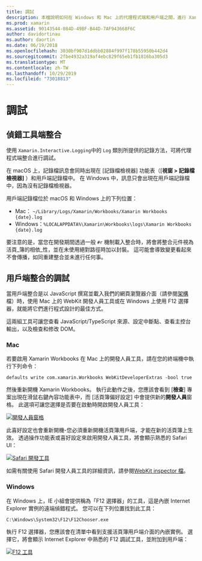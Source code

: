 ```yaml
---
title: 調試
description: 本檔說明如何在 Windows 和 Mac 上的代理程式端和用戶端之間，進行 Xamarin Workbooks 整合的調試。
ms.prod: xamarin
ms.assetid: 90143544-084D-49BF-B44D-7AF943668F6C
author: davidortinau
ms.author: daortin
ms.date: 06/19/2018
ms.openlocfilehash: 3030bf907d1ddbb02884f997f178b55950b442d4
ms.sourcegitcommit: 2fbe4932a319af4ebc829f65eb1fb1816ba305d3
ms.translationtype: MT
ms.contentlocale: zh-TW
ms.lasthandoff: 10/29/2019
ms.locfileid: "73018813"
---
```

# <a name="debugging-integrations"></a>調試

## <a name="debugging-agent-side-integrations"></a>偵錯工具端整合

使用 `Xamarin.Interactive.Logging`中的 `Log` 類別所提供的記錄方法，可將代理程式端整合進行調試。

在 macOS 上，記錄檔訊息會同時出現在 [記錄檔檢視器] 功能表（[**視窗 > 記錄檔檢視器]** ）和用戶端記錄檔中。 在 Windows 中，訊息只會出現在用戶端記錄檔中，因為沒有記錄檔檢視器。

用戶端記錄檔位於 macOS 和 Windows 上的下列位置：

- Mac： `~/Library/Logs/Xamarin/Workbooks/Xamarin Workbooks {date}.log`
- Windows：`%LOCALAPPDATA%\Xamarin\Workbooks\logs\Xamarin Workbooks {date}.log`

要注意的是，當您在開發期間透過一般 `#r` 機制載入整合時，將會將整合元件視為活頁_簿的相依_性，並在未使用絕對路徑時加以封裝。 這可能會導致變更看起來不會傳播，如同重建整合並未進行任何事。

## <a name="debugging-client-side-integrations"></a>用戶端整合的調試

當用戶端整合是以 JavaScript 撰寫並載入我們的網頁瀏覽器介面（請參閱[架構](~/tools/workbooks/sdk/architecture.md)檔）時，使用 Mac 上的 WebKit 開發人員工具或在 Windows 上使用 F12 選擇器，就能將它們進行程式設計的最佳方式。

這兩組工具可讓您查看 JavaScript/TypeScript 來源、設定中斷點、查看主控台輸出，以及檢查和修改 DOM。

### <a name="mac"></a>Mac

若要啟用 Xamarin Workbooks 在 Mac 上的開發人員工具，請在您的終端機中執行下列命令：

```shell
defaults write com.xamarin.Workbooks WebKitDeveloperExtras -bool true
```

然後重新開機 Xamarin Workbooks。 執行此動作之後，您應該會看到 [**檢查**] 專案出現在滑鼠右鍵內容功能表中，而 [活頁簿偏好設定] 中會提供新的**開發人員**窗格。 此選項可讓您選擇是否要在啟動時開啟開發人員工具：

[![開發人員窗格](debugging-images/developer-pane-small.png)](debugging-images/developer-pane.png#lightbox)

此喜好設定也會重新開機-您必須重新開機活頁簿用戶端，才能在新的活頁簿上生效。 透過操作功能表或喜好設定來啟用開發人員工具，將會顯示熟悉的 Safari UI：

[![Safari 開發工具](debugging-images/mac-dev-tools.png)](debugging-images/mac-dev-tools.png#lightbox)

如需有關使用 Safari 開發人員工具的詳細資訊，請參閱[WebKit inspector 檔][webkit-docs]。

### <a name="windows"></a>Windows

在 Windows 上，IE 小組會提供稱為「F12 選擇器」的工具，這是內嵌 Internet Explorer 實例的遠端偵錯程式。 您可以在下列位置找到此工具：

```shell
C:\Windows\System32\F12\F12Chooser.exe
```

執行 F12 選擇器，您應該會在清單中看到支援活頁簿用戶端介面的內嵌實例。 選擇它，將會顯示 Internet Explorer 中熟悉的 F12 調試工具，並附加到用戶端：

[![F12 工具](debugging-images/windows-dev-tools.png)](debugging-images/windows-dev-tools.png#lightbox)

[webkit-docs]: https://trac.webkit.org/wiki/WebInspector
